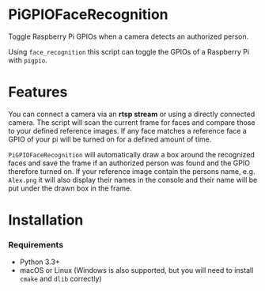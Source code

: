 # PiGPIOFaceRecognition
Toggle Raspberry Pi GPIOs when a camera detects an authorized person.

Using ``face_recognition`` this script can toggle the GPIOs of a Raspberry Pi with ``pigpio``.

# Features
You can connect a camera via an __rtsp stream__ or using a directly connected camera. The script will scan the current frame for faces and compare those to your defined reference images. If any face matches a reference face a GPIO of your pi will be turned on for a defined amount of time.

``PiGPIOFaceRecognition`` will automatically draw a box around the recognized faces and save the frame if an authorized person was found and the GPIO therefore turned on. If your reference image contain the persons name, e.g. ``Alex.png`` it will also display their names in the console and their name will be put under the drawn box in the frame.

# Installation
### Requirements
- Python 3.3+
- macOS or Linux (Windows is also supported, but you will need to install ``cmake`` and ``dlib`` correctly)
